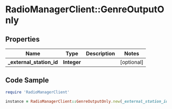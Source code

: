 # RadioManagerClient::GenreOutputOnly

## Properties

Name | Type | Description | Notes
------------ | ------------- | ------------- | -------------
**_external_station_id** | **Integer** |  | [optional] 

## Code Sample

```ruby
require 'RadioManagerClient'

instance = RadioManagerClient::GenreOutputOnly.new(_external_station_id: null)
```


